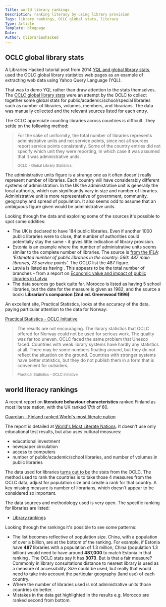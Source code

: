 ```yaml
---
Title: world library rankings
Description: ranking literacy by using library provision
Tags: library rankings, OCLC global stats, literacy
Type: Article
Template: blogpage
Date:
Author: @librarieshacked
---
```


## OCLC global library stats

A Libraries Hacked tutorial post from 2014 [YQL and global library stats](https://www.librarieshacked.org/tutorials/yqlstats), used the OCLC global library statistics web pages as an example of extracting web data using Yahoo Query Language (YQL).

That was to demo YQL rather than draw attention to the stats themselves.  The [OCLC global library stats](https://www.oclc.org/global-library-statistics.en.html) were an attempt by the OCLC to collect together some global stats for public/academic/school/special libraries such as number of libraries, volumes, members, and librarians.  The data was manually collected and the relevant sources listed for each entry.  

The OCLC appreciate counting libraries across countries is difficult.  They settle on the following method:

<blockquote><p>For the sake of uniformity, the total number of libraries represents administrative units and not service points, since not all sources report service points consistently. Some of the country entries did not specify which unit they were reporting, in which case it was assumed that it was administrative units.</p><small>OCLC - Global Library Statistics.</small></blockquote>

The administrative units figure is a strange one as it often doesn't really represent number of libraries.  Each country will have considerably different systems of administration.  In the UK the administrative unit is generally the local authority, which can significantly vary in size and number of libraries.  Administrative unit is more representative of government, community, geography and spread of population.  It also seems odd to assume that an ambiguous figure given would be administrative units.

Looking through the data and exploring some of the sources it's possible to spot some oddities:

- The UK is declared to have 184 public libraries.  Even if another 1000 public libraries were to close, that number of authorities could potentially stay the same - it gives little indication of library provision.
- Estonia is an example where the number of administrative units seems similar to the complete number of libraries. The source is [from the IFLA](http://db.ifla-world-report.org/home/map#/2/2/G8TWX1EQKSOGSCH): *'Estimated number of public libraries in the country: 560: 487 main libraries, 73 service points'.*  The OCLC list the 487 figure.
- Latvia is listed as having .  This appears to be the total number of branches - from a report on [Economic value and impact of public libraries in Latvia](http://www.kis.gov.lv/download/Economic%20value%20and%20impact%20of%20public%20libraries%20in%20Latvia.pdf)
- The data sources go back quite far.  Morocco is listed as having 5 school libraries, but the date for the measure is given as 1982, and the source a book: **Librarian's companion (2nd ed. Greenwood 1996)**

An excellent site, Practical Statistics, looks at the accuracy of the data, paying particular attention to the data for Norway:

[Practical Statistics - OCLC Initiative](https://sites.google.com/site/practicalstatistics/2-events/ifla-singapore/oclc-initiative)

<blockquote><p>The results are not encouraging. The library statistics that OCLC offered for Norway could not be used for serious work. The quality was far too uneven. OCLC faced the same problem that Unesco faced. Countries with weak library systems have hardly any statistics at all. There may be some numbers floating around, but they do not reflect the situation on the ground. Countries with stronger systems have better statistics, but they do not publish them in a form that is convenient for outsiders.</p><small>Practical Statistics - OCLC Initiative</small></blockquote>

## world literacy rankings

A recent report on **literature behaviour characteristics** ranked Finland as most literate nation, with the UK ranked 17th of 60.

[Guardian - Finland ranked World's most literate nation](http://www.theguardian.com/books/2016/mar/11/finland-ranked-worlds-most-literate-nation)

The report is detailed at [World's Most Literate Nations](http://www.ccsu.edu/wmln/).  It doesn't use only educational test results, but also uses cultural measures: 

- educational investment
- newspaper circulation
- access to computers
- number of public/academic/school libraries, and number of volumes in public libraries

The data used for libraries [turns out to be](http://www.ccsu.edu/wmln/dataSources.html) the stats from the OCLC.  The method used to rank the countries is to take those 4 measures from the OCLC data, adjust for population size and create a rank for that country.  A key missing measure is number of librarians, which doesn't appear to be considered so important.

The data sources and methodology used is very open.  The specific ranking for libraries are listed:

- [Library rankings](http://www.ccsu.edu/wmln/library.html)

Looking through the rankings it's possible to see some patterns:

- The list becomes reflective of population size.  China, with a population of over a billion, are at the bottom of the ranking.  For example, if Estonia have **487** libraries with a population of 1.3 million, China (population 1.3 billion) would need to have around **487,000** to match Estonia in that ranking .  The OCLC stats say it has **3073**.   But is that a fair measure?  Commonly in library consultations distance to nearest library is used as a measure of accessibility.  Size could be used, but really that would need to take into account the particular geography (land use) of each country.
- Where the number of libraries used is not administrative units those countries do better.
- Mistakes in the data get highlighted in the results e.g. Morocco are ranked second from bottom.